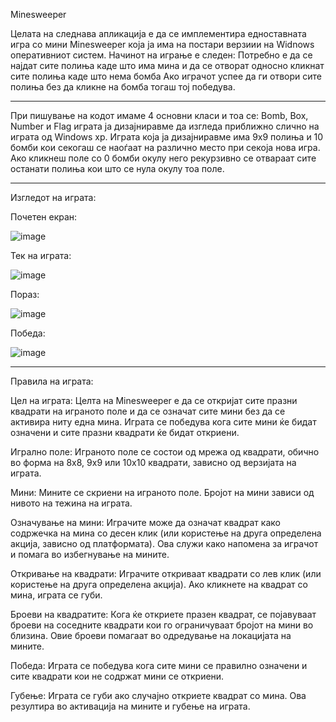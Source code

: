 Minesweeper

Целата на следнава апликација е да се имплементира едноставната игра со мини Minesweeper
која ја има на постари верзиии на Widnows оперативниот систем.
Начинот на играње е следен: 
Потребно е да се најдат сите полиња каде што има мина и да се отворат односно кликнат сите полиња каде што нема бомба
Ако играчот успее да ги отвори сите полиња без да кликне на бомба тогаш тој победува.

---

При пишување на кодот имаме 4 основни класи и тоа се:
Bomb, Box, Number и Flag играта ја дизајниравме да изгледа приближно слично на играта од Windows xp.
Играта која ја дизајниравме има 9x9 полиња и 10 бомби кои секогаш се наоѓаат на различно место при секоја нова игра.
Ако кликнеш поле со 0 бомби окулу него рекурзивно се отвараат сите останати полиња кои што се нула окулу тоа поле.

---
Изгледот на играта:

Почетен екран:

![image](https://github.com/Gjxrgj/Vizuelno-MINESWEEPER/assets/73705046/d34ea3cd-8cda-4dbe-a069-3c137c246a87)



Тек на играта:

![image](https://github.com/Gjxrgj/Vizuelno-MINESWEEPER/assets/73705046/caeaa20e-f09d-4edb-9aba-a873d364d297)



Пораз:

![image](https://github.com/Gjxrgj/Vizuelno-MINESWEEPER/assets/73705046/ca4f669c-496d-41fb-b22d-f0020e1d3766)


Победа:

![image](https://github.com/Gjxrgj/Vizuelno-MINESWEEPER/assets/73705046/e8de2e6d-bc01-488f-a230-f63adee552f6)


---
Правила на играта:

Цел на играта: Целта на Minesweeper е да се откријат сите празни квадрати на играното поле и да се означат сите мини без да се активира ниту една мина. Играта се победува кога сите мини ќе бидат означени и сите празни квадрати ќе бидат откриени.

Игрално поле: Играното поле се состои од мрежа од квадрати, обично во форма на 8x8, 9x9 или 10x10 квадрати, зависно од верзијата на играта.

Мини: Мините се скриени на играното поле. Бројот на мини зависи од нивото на тежина на играта.

Означување на мини: Играчите може да означат квадрат како содржечка на мина со десен клик (или користење на друга определена акција, зависно од платформата). Ова служи како напомена за играчот и помага во избегнување на мините.

Откривање на квадрати: Играчите откриваат квадрати со лев клик (или користење на друга определена акција). Ако кликнете на квадрат со мина, играта се губи.

Броеви на квадратите: Кога ќе откриете празен квадрат, се појавуваат броеви на соседните квадрати кои го ограничуваат бројот на мини во близина. Овие броеви помагаат во одредување на локацијата на мините.

Победа: Играта се победува кога сите мини се правилно означени и сите квадрати кои не содржат мини се откриени.

Губење: Играта се губи ако случајно откриете квадрат со мина. Ова резултира во активација на мините и губење на играта.


